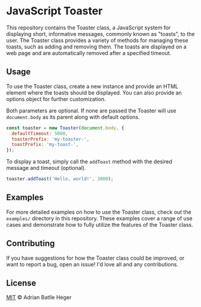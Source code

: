 # JavaScript Toaster

This repository contains the Toaster class, a JavaScript system for displaying short, informative messages, commonly known as "toasts", to the user. The Toaster class provides a variety of methods for managing these toasts, such as adding and removing them. The toasts are displayed on a web page and are automatically removed after a specified timeout.

## Usage

To use the Toaster class, create a new instance and provide an HTML element where the toasts should be displayed. You can also provide an options object for further customization.

Both parameters are optional. If none are passed the Toaster will use `document.body` as its parent along with default options.

```javascript
const toaster = new Toaster(document.body, {
  defaultTimeout: 5000,
  toasterPrefix: 'my-toaster-',
  toastPrefix: 'my-toast-',
});
```

To display a toast, simply call the `addToast` method with the desired message and timeout (optional).

```javascript
toaster.addToast('Hello, world!', 3000);
```

## Examples

For more detailed examples on how to use the Toaster class, check out the `examples/` directory in this repository. These examples cover a range of use cases and demonstrate how to fully utilize the features of the Toaster class.

## Contributing

If you have suggestions for how the Toaster class could be improved, or want to report a bug, open an issue! I'd love all and any contributions.

## License

[MIT](LICENSE) © Adrian Batlle Heger
